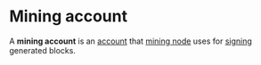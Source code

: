 # Mining account

A **mining account** is an [account](/blockchain/account.md) that [mining node](/blockchain/node/mining-node.md) uses for [signing](/blockchain/block/block-signature.md) generated blocks.
